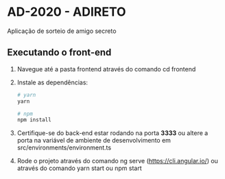 # AD-2020 - ADIRETO

Aplicação de sorteio de amigo secreto

## Executando o front-end

1. Navegue até a pasta frontend através do comando cd frontend

2. Instale as dependências:

   ```bash
   # yarn
   yarn

   # npm
   npm install
   ```

3. Certifique-se do back-end estar rodando na porta **3333** ou altere a porta na variável de ambiente de desenvolvimento em src/environments/environment.ts

4. Rode o projeto através do comando ng serve (https://cli.angular.io/) ou através do comando yarn start ou npm start
